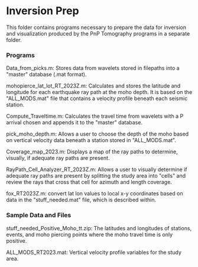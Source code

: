 # Inversion Prep
This folder contains programs necessary to prepare the data for inversion and visualization produced by the PnP Tomography programs in a separate folder.

### Programs
Data_from_picks.m: Stores data from wavelets stored in filepaths into a "master" database (.mat format).

mohopierce_lat_lot_RT_2023Z.m: Calculates and stores the latitude and longitude for each earthquake ray path at the moho depth. It is based on the "ALL_MODS.mat" file that contains a velocity profile beneath each seismic station.

Compute_Traveltime.m: Calculates the travel time from wavelets with a P arrival chosen and appends it to the "master" database.

pick_moho_depth.m: Allows a user to choose the depth of the moho based on vertical velocity data beneath a station stored in "ALL_MODS.mat".

Coverage_map_2023.m: Displays a map of the ray paths to determine, visually, if adequate ray paths are present.

RayPath_Cell_Analyzer_RT_2023Z.m: Allows a user to visually determine if adequate ray paths are present by splitting the study area into "cells" and review the rays that cross that cell for azimuth and length coverage.

fox_RT2023Z.m: convert lat lon values to local x-y coordinates based on data in the "stuff_needed.mat" file, which is described within.

### Sample Data and Files
stuff_needed_Positive_Moho_tt.zip: The latitudes and longitudes of stations, events, and moho piercing points where the moho travel time is only positive.

ALL_MODS_RT2023.mat: Vertical velocity profile variables for the study area.